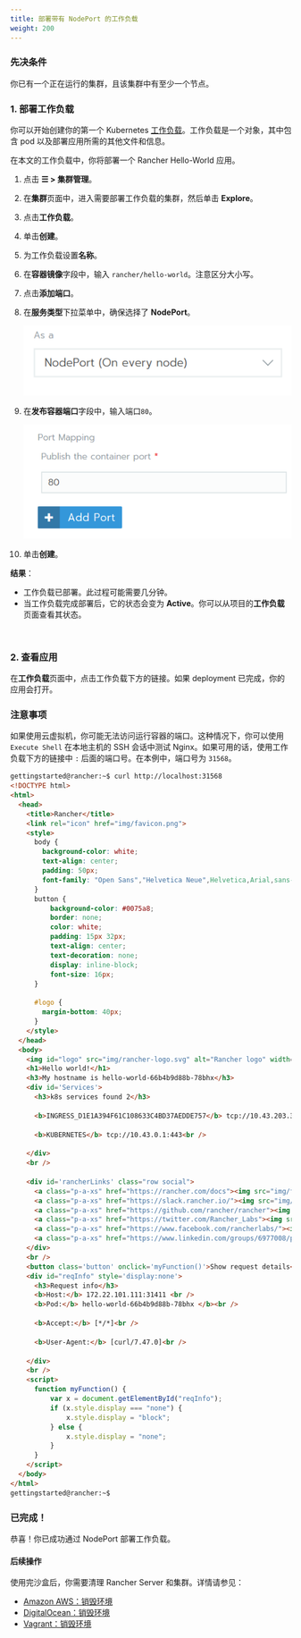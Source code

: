 ```yaml
---
title: 部署带有 NodePort 的工作负载
weight: 200
---
```


### 先决条件

你已有一个正在运行的集群，且该集群中有至少一个节点。

### 1. 部署工作负载

你可以开始创建你的第一个 Kubernetes [工作负载](https://kubernetes.io/docs/concepts/workloads/)。工作负载是一个对象，其中包含 pod 以及部署应用所需的其他文件和信息。

在本文的工作负载中，你将部署一个 Rancher Hello-World 应用。

1. 点击 **☰ > 集群管理**。
1. 在**集群**页面中，进入需要部署工作负载的集群，然后单击 **Explore**。
1. 点击**工作负载**。
1. 单击**创建**。
1. 为工作负载设置**名称**。
1. 在**容器镜像**字段中，输入 `rancher/hello-world`。注意区分大小写。
1. 点击**添加端口**。
1. 在**服务类型**下拉菜单中，确保选择了 **NodePort**。

   ![NodePort 下拉菜单（在每个所选节点处）](/img/nodeport-dropdown.png)

1. 在**发布容器端口**字段中，输入端口`80`。

   ![发布容器端口，端口 80 已输入](/img/container-port-field.png)

1. 单击**创建**。

**结果**：

* 工作负载已部署。此过程可能需要几分钟。
* 当工作负载完成部署后，它的状态会变为 **Active**。你可以从项目的**工作负载**页面查看其状态。

<br/>

### 2. 查看应用

在**工作负载**页面中，点击工作负载下方的链接。如果 deployment 已完成，你的应用会打开。

### 注意事项

如果使用云虚拟机，你可能无法访问运行容器的端口。这种情况下，你可以使用 `Execute Shell` 在本地主机的 SSH 会话中测试 Nginx。如果可用的话，使用工作负载下方的链接中 `:` 后面的端口号。在本例中，端口号为 `31568`。

```html
gettingstarted@rancher:~$ curl http://localhost:31568
<!DOCTYPE html>
<html>
  <head>
    <title>Rancher</title>
    <link rel="icon" href="img/favicon.png">
    <style>
      body {
        background-color: white;
        text-align: center;
        padding: 50px;
        font-family: "Open Sans","Helvetica Neue",Helvetica,Arial,sans-serif;
      }
      button {
          background-color: #0075a8;
          border: none;
          color: white;
          padding: 15px 32px;
          text-align: center;
          text-decoration: none;
          display: inline-block;
          font-size: 16px;
      }

      #logo {
        margin-bottom: 40px;
      }
    </style>
  </head>
  <body>
    <img id="logo" src="img/rancher-logo.svg" alt="Rancher logo" width=400 />
    <h1>Hello world!</h1>
    <h3>My hostname is hello-world-66b4b9d88b-78bhx</h3>
    <div id='Services'>
      <h3>k8s services found 2</h3>

      <b>INGRESS_D1E1A394F61C108633C4BD37AEDDE757</b> tcp://10.43.203.31:80<br />

      <b>KUBERNETES</b> tcp://10.43.0.1:443<br />

    </div>
    <br />

    <div id='rancherLinks' class="row social">
      <a class="p-a-xs" href="https://rancher.com/docs"><img src="img/favicon.png" alt="Docs" height="25" width="25"></a>
      <a class="p-a-xs" href="https://slack.rancher.io/"><img src="img/icon-slack.svg" alt="slack" height="25" width="25"></a>
      <a class="p-a-xs" href="https://github.com/rancher/rancher"><img src="img/icon-github.svg" alt="github" height="25" width="25"></a>
      <a class="p-a-xs" href="https://twitter.com/Rancher_Labs"><img src="img/icon-twitter.svg" alt="twitter" height="25" width="25"></a>
      <a class="p-a-xs" href="https://www.facebook.com/rancherlabs/"><img src="img/icon-facebook.svg" alt="facebook" height="25" width="25"></a>
      <a class="p-a-xs" href="https://www.linkedin.com/groups/6977008/profile"><img src="img/icon-linkedin.svg" height="25" alt="linkedin" width="25"></a>
    </div>
    <br />
    <button class='button' onclick='myFunction()'>Show request details</button>
    <div id="reqInfo" style='display:none'>
      <h3>Request info</h3>
      <b>Host:</b> 172.22.101.111:31411 <br />
      <b>Pod:</b> hello-world-66b4b9d88b-78bhx </b><br />

      <b>Accept:</b> [*/*]<br />

      <b>User-Agent:</b> [curl/7.47.0]<br />

    </div>
    <br />
    <script>
      function myFunction() {
          var x = document.getElementById("reqInfo");
          if (x.style.display === "none") {
              x.style.display = "block";
          } else {
              x.style.display = "none";
          }
      }
    </script>
  </body>
</html>
gettingstarted@rancher:~$

```

### 已完成！

恭喜！你已成功通过 NodePort 部署工作负载。

#### 后续操作

使用完沙盒后，你需要清理 Rancher Server 和集群。详情请参见：

- [Amazon AWS：销毁环境](../deploy-rancher-manager/aws.md#销毁环境)
- [DigitalOcean：销毁环境](../deploy-rancher-manager/digitalocean.md#销毁环境)
- [Vagrant：销毁环境](../deploy-rancher-manager/vagrant.md#销毁环境)
